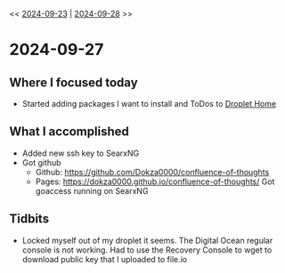 
<< [2024-09-23](2024-09-23.md) | [2024-09-28](2024-09-28) >>

# 2024-09-27

## Where I focused today
- Started adding packages I want to install and ToDos to [Droplet Home](Droplet%20Home)

## What I accomplished
- Added new ssh key to SearxNG
- Got github
	- Github: https://github.com/Dokza0000/confluence-of-thoughts
	- Pages: https://dokza0000.github.io/confluence-of-thoughts/
  Got goaccess running on SearxNG

## Tidbits
- Locked myself out of my droplet it seems. The Digital Ocean regular console is not working. Had to use the Recovery Console to wget to download public key that I uploaded to file.io
